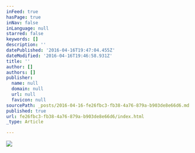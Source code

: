 ```yaml
---
inFeed: true
hasPage: true
inNav: false
inLanguage: null
starred: false
keywords: []
description: ''
datePublished: '2016-04-16T19:47:04.455Z'
dateModified: '2016-04-16T19:46:58.931Z'
title: ''
author: []
authors: []
publisher:
  name: null
  domain: null
  url: null
  favicon: null
sourcePath: _posts/2016-04-16-fe26fbc3-fb38-4a76-879a-b903de8e66d6.md
published: true
url: fe26fbc3-fb38-4a76-879a-b903de8e66d6/index.html
_type: Article

---
```

![](https://the-grid-user-content.s3-us-west-2.amazonaws.com/52d62a84-717d-4ba0-9d51-5b775c7e9312.jpg)